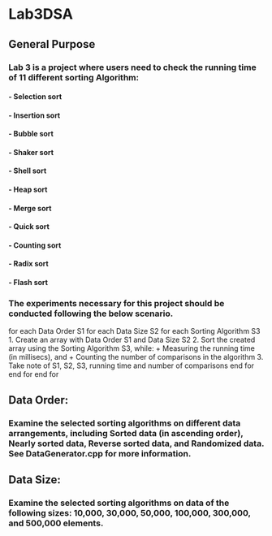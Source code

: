 # Lab3DSA

## General Purpose
### Lab 3 is a project where users need to check the running time of 11 different sorting Algorithm:
#### - Selection sort
#### - Insertion sort
#### - Bubble sort
#### - Shaker sort
#### - Shell sort
#### - Heap sort
#### - Merge sort
#### - Quick sort
#### - Counting sort
#### - Radix sort
#### - Flash sort
### The experiments necessary for this project should be conducted following the below scenario.
for each Data Order S1
    for each Data Size S2
        for each Sorting Algorithm S3
            1. Create an array with Data Order S1 and Data Size S2
            2. Sort the created array using the Sorting Algorithm S3, while:
                + Measuring the running time (in millisecs), and
                + Counting the number of comparisons in the algorithm
            3. Take note of S1, S2, S3, running time and number of comparisons
        end for
    end for
end for

## Data Order:
### Examine the selected sorting algorithms on different data arrangements, including Sorted data (in ascending order), Nearly sorted data, Reverse sorted data, and Randomized data. See DataGenerator.cpp for more information.

## Data Size:
###  Examine the selected sorting algorithms on data of the following sizes: 10,000, 30,000, 50,000, 100,000, 300,000, and 500,000 elements.
